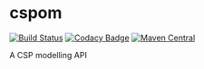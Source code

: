 cspom
=====

[![Build Status](https://travis-ci.org/concrete-cp/cspom.svg?branch=master)](https://travis-ci.org/concrete-cp/cspom)
[![Codacy Badge](https://api.codacy.com/project/badge/Grade/b89ba120b9ec4a9785f7b70d48a30bb8)](https://www.codacy.com/app/concrete-cp/cspom?utm_source=github.com&amp;utm_medium=referral&amp;utm_content=concrete-cp/cspom&amp;utm_campaign=Badge_Grade)
[![Maven Central](https://maven-badges.herokuapp.com/maven-central/com.github.concrete-cp/cspom_2.13/badge.svg)](https://maven-badges.herokuapp.com/maven-central/com.github.concrete-cp/cspom_2.13)

A CSP modelling API

